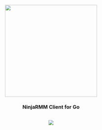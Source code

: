 <div align="center">
  <br/>
  <img src="https://res.cloudinary.com/stellaraf/image/upload/v1604277355/stellar-logo-gradient.svg" width="300" />
  <br/>
  <h3>NinjaRMM Client for Go</h3>
  <br/>
  <a href="https://github.com/stellaraf/go-ninjarmm/actions/workflows/tests.yml">
    <img src="https://img.shields.io/github/actions/workflow/status/stellaraf/go-ninjarmm/tests.yml?branch=main&color=%239100fa&event=push&style=for-the-badge" />
  </a>
  <br/>
  <br/>
</div>
